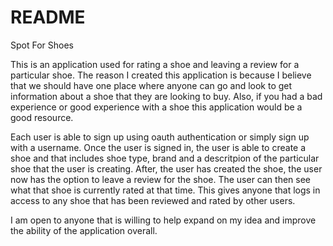 # README

Spot For Shoes

This is an application used for rating a shoe and leaving a review for a particular shoe.
The reason I created this application is because I believe that we should have one place
where anyone can go and look to get information about a shoe that they are looking to buy. Also,
if you had a bad experience or good experience with a shoe this application would be a good
resource. 

Each user is able to sign up using oauth authentication or simply sign up with a username.
Once the user is signed in, the user is able to create a shoe and that includes shoe type,
brand and a descritpion of the particular shoe that the user is creating. After, the user has 
created the shoe, the user now has the option to leave a review for the shoe. 
The user can then see what that shoe is currently rated at that time. This gives anyone that 
logs in access to any shoe that has been reviewed and rated by other users. 

I am open to anyone that is willing to help expand on my idea and improve the ability of the
application overall.